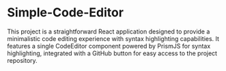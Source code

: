 # Simple-Code-Editor
This project is a straightforward React application designed to provide a minimalistic code editing experience with syntax highlighting capabilities. It features a single CodeEditor component powered by PrismJS for syntax highlighting, integrated with a GitHub button for easy access to the project repository.
